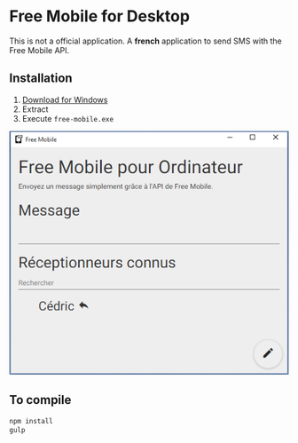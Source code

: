 # Free Mobile for Desktop

This is not a official application.
A __french__ application to send SMS with the Free Mobile API.

## Installation

1. [Download for Windows](https://raw.githubusercontent.com/cedced19/free-mobile-desktop/master/dist/Windows.zip)
2. Extract
3. Execute `free-mobile.exe`

![Demo](demo.png)

## To compile

```
npm install
gulp
```
